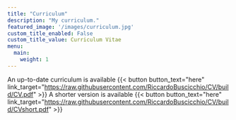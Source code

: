 ```yaml
---
title: "Curriculum"
description: "My curriculum."
featured_image: '/images/curriculum.jpg'
custom_title_enabled: False
custom_title_value: Curriculum Vitae
menu:
  main:
    weight: 1
---
```


An up-to-date curriculum is available {{< button button_text="here" link_target="https://raw.githubusercontent.com/RiccardoBuscicchio/CV/build/CV.pdf" >}}
A shorter version is available {{< button button_text="here" link_target="https://raw.githubusercontent.com/RiccardoBuscicchio/CV/build/CVshort.pdf" >}}
